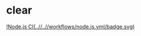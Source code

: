 # clear


[!Node.js CI(..//..//workflows/node.js.yml/badge.svg)](..//..//actions/workflows/node.js.yml)